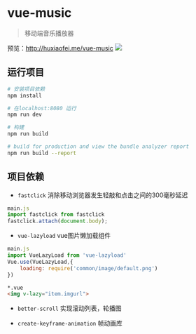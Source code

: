 # vue-music

>   移动端音乐播放器

预览：http://huxiaofei.me/vue-music
![](http://oupfkjs5r.bkt.clouddn.com/%E5%BE%AE%E4%BF%A1%E5%9B%BE%E7%89%87_20170815104100.jpg)

## 运行项目

``` bash
# 安装项目依赖
npm install

# 在localhost:8080 运行
npm run dev

# 构建
npm run build

# build for production and view the bundle analyzer report
npm run build --report
```


## 项目依赖

+ `fastclick` 消除移动浏览器发生轻敲和点击之间的300毫秒延迟
```javascript
main.js
import fastclick from fastclick
fastclick.attach(document.body);
```

+ `vue-lazyload` vue图片懒加载组件
```javascript
main.js
import VueLazyLoad from 'vue-lazyload'
Vue.use(VueLazyLoad,{
    loading: require('common/image/default.png')
})
```

```html
*.vue
<img v-lazy="item.imgurl">
```

+ `better-scroll` 实现滚动列表，轮播图

+ `create-keyframe-animation` 帧动画库
